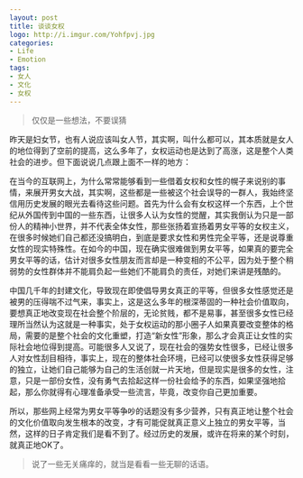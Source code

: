 ```yaml
---
layout: post
title: 谈谈女权
logo: http://i.imgur.com/Yohfpvj.jpg
categories:
- Life
- Emotion
tags:
- 女人
- 文化
- 女权
---
```


> 仅仅是一些想法，不要误猜  

昨天是妇女节，也有人说应该叫女人节，其实啊，叫什么都可以，其本质就是女人的地位得到了空前的提高，这么多年了，女权运动也是达到了高涨，这是整个人类社会的进步。但下面说说几点跟上面不一样的地方：  

在当今的互联网上，为什么常常能够看到一些借着女权和女性的幌子来说别的事情，来展开男女大战，其实啊，这些都是一些被这个社会误导的一群人，我始终坚信用历史发展的眼光去看待这些问题。首先为什么会有女权这样一个东西，上个世纪从外国传到中国的一些东西，让很多人认为女性的觉醒，其实我倒认为只是一部份人的精神小世界，并不代表全体女性，那些张扬着宣扬着男女平等的女权主义，在很多时候她们自己都还没搞明白，到底是要求女性和男性完全平等，还是说尊重女性的现实特殊性。在如今的中国，现在确实很难做到男女平等，如果真的要完全男女平等的话，估计对很多女性朋友而言却是一种变相的不公平，因为处于整个稍弱势的女性群体并不能肩负起一些她们不能肩负的责任，对她们来讲是残酷的。  

中国几千年的封建文化，导致现在即使倡导男女真正的平等，但很多女性感觉还是被男的压得喘不过气来，事实上，这是这么多年的根深蒂固的一种社会价值取向，要想真正地改变现在社会整个阶层的，无论贫贱，都不是易事，甚至很多女性已经理所当然认为这就是一种事实，处于女权运动的那小圈子人如果真要改变整体的格局，需要的是整个社会的文化重塑，打造“新女性”形象，那么才会真正让女性的实际社会地位得到提高。可能很多人又说了，现在社会的强势女性很多，已经让很多人对女性刮目相待，事实上，现在的整体社会环境，已经可以使很多女性获得足够的独立，让她们自己能够为自己的生活创就一片天地，但是现实是很多的女性，注意，只是一部份女性，没有勇气去拾起这样一份社会给予的东西，如果坚强地拾起，那么你就得有心理准备承受一些流言，毕竟，改变你自己更加重要。  

所以，那些网上经常为男女平等争吵的话题没有多少营养，只有真正地让整个社会的文化价值取向发生根本的改变，才有可能促就真正意义上独立的男女平等，当然，这样的日子肯定我们是看不到了。经过历史的发展，或许在将来的某个时刻，就真正地OK了。  

> 说了一些无关痛痒的，就当是看看一些无聊的话语。  
